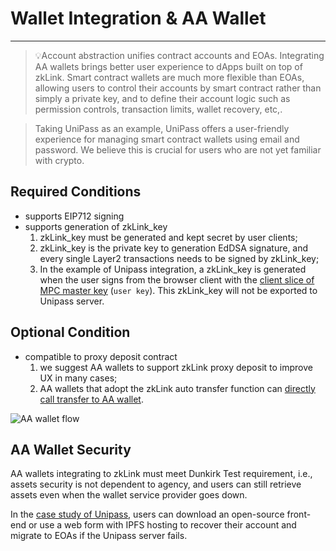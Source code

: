 # Wallet Integration & AA Wallet

***

> 💡Account abstraction unifies contract accounts and EOAs. Integrating AA wallets brings better user experience to dApps built on top of zkLink. Smart contract wallets are much more flexible than EOAs, allowing users to control their accounts by smart contract rather than simply a private key, and to define their account logic such as permission controls, transaction limits, wallet recovery, etc,.

> Taking UniPass as an example, UniPass offers a user-friendly experience for managing smart contract wallets using email and password. We believe this is crucial for users who are not yet familiar with crypto.

## Required Conditions

* supports EIP712 signing
* supports generation of zkLink\_key
  1. zkLink\_key must be generated and kept secret by user clients;
  2. zkLink\_key is the private key to generation EdDSA signature, and every single Layer2 transactions needs to be signed by zkLink\_key;
  3. In the example of Unipass integration, a zkLink\_key is generated when the user signs from the browser client with the [client slice of MPC master key](https://docs.wallet.unipass.id/architecture/master-key) (`user key`). This zkLink\_key will not be exported to Unipass server.

## Optional Condition

* compatible to proxy deposit contract
  1. we suggest AA wallets to support zkLink proxy deposit to improve UX in many cases;
  2. AA wallets that adopt the zkLink auto transfer function can [directly call transfer to AA wallet](../docs/streamline/deposit/#example-1).

![AA wallet flow](../img/AA\_flow.png)

## AA Wallet Security

AA wallets integrating to zkLink must meet Dunkirk Test requirement, i.e., assets security is not dependent to agency, and users can still retrieve assets even when the wallet service provider goes down.

In the [case study of Unipass](https://docs.wallet.unipass.id/architecture/email-on-chain-verification), users can download an open-source front-end or use a web form with IPFS hosting to recover their account and migrate to EOAs if the Unipass server fails.
